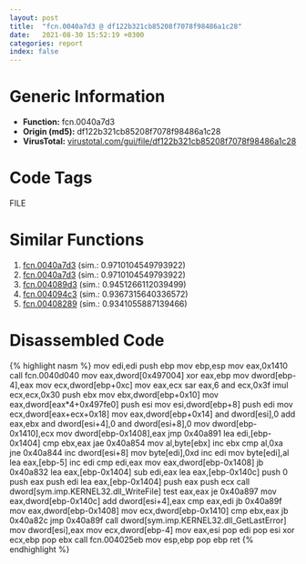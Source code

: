 ```yaml
---
layout: post
title:  "fcn.0040a7d3 @ df122b321cb85208f7078f98486a1c28"
date:   2021-08-30 15:52:19 +0300
categories: report
index: false
---
```


# Generic Information
- **Function:** fcn.0040a7d3
- **Origin (md5):** df122b321cb85208f7078f98486a1c28
- **VirusTotal:** [virustotal.com/gui/file/df122b321cb85208f7078f98486a1c28][virustotal_ref]

# Code Tags
<span class="tag" id="FILE">FILE</span>


# Similar Functions

1. [fcn.0040a7d3][similar_1_ref] (sim.: 0.9710104549793922)
2. [fcn.0040a7d3][similar_2_ref] (sim.: 0.9710104549793922)
3. [fcn.004089d3][similar_3_ref] (sim.: 0.9451266112039499)
4. [fcn.004094c3][similar_4_ref] (sim.: 0.9367315640336572)
5. [fcn.00408289][similar_5_ref] (sim.: 0.9341055887139466)


# Disassembled Code

{% highlight nasm %}
mov edi,edi
push ebp
mov ebp,esp
mov eax,0x1410
call fcn.0040d040
mov eax,dword[0x497004]
xor eax,ebp
mov dword[ebp-4],eax
mov ecx,dword[ebp+0xc]
mov eax,ecx
sar eax,6
and ecx,0x3f
imul ecx,ecx,0x30
push ebx
mov ebx,dword[ebp+0x10]
mov eax,dword[eax*4+0x497fe0]
push esi
mov esi,dword[ebp+8]
push edi
mov ecx,dword[eax+ecx+0x18]
mov eax,dword[ebp+0x14]
and dword[esi],0
add eax,ebx
and dword[esi+4],0
and dword[esi+8],0
mov dword[ebp-0x1410],ecx
mov dword[ebp-0x1408],eax
jmp 0x40a891
lea edi,[ebp-0x1404]
cmp ebx,eax
jae 0x40a854
mov al,byte[ebx]
inc ebx
cmp al,0xa
jne 0x40a844
inc dword[esi+8]
mov byte[edi],0xd
inc edi
mov byte[edi],al
lea eax,[ebp-5]
inc edi
cmp edi,eax
mov eax,dword[ebp-0x1408]
jb 0x40a832
lea eax,[ebp-0x1404]
sub edi,eax
lea eax,[ebp-0x140c]
push 0
push eax
push edi
lea eax,[ebp-0x1404]
push eax
push ecx
call dword[sym.imp.KERNEL32.dll_WriteFile]
test eax,eax
je 0x40a897
mov eax,dword[ebp-0x140c]
add dword[esi+4],eax
cmp eax,edi
jb 0x40a89f
mov eax,dword[ebp-0x1408]
mov ecx,dword[ebp-0x1410]
cmp ebx,eax
jb 0x40a82c
jmp 0x40a89f
call dword[sym.imp.KERNEL32.dll_GetLastError]
mov dword[esi],eax
mov ecx,dword[ebp-4]
mov eax,esi
pop edi
pop esi
xor ecx,ebp
pop ebx
call fcn.004025eb
mov esp,ebp
pop ebp
ret 
{% endhighlight %}


[similar_1_ref]: /report/fcn.0040a7d3@4cdb29dff65a3660a99794793fc01025
[similar_2_ref]: /report/fcn.0040a7d3@d5a4b1f5c9efe68c71ccb51bc3895bf5
[similar_3_ref]: /report/fcn.004089d3@7bcc89a15d575deafd22288432159007
[similar_4_ref]: /report/fcn.004094c3@a6cf94ccbcdc43329b71e021286f4210
[similar_5_ref]: /report/fcn.00408289@70e9569a63e2c5481707e2ba7c663021
[virustotal_ref]: https://www.virustotal.com/gui/file/df122b321cb85208f7078f98486a1c28